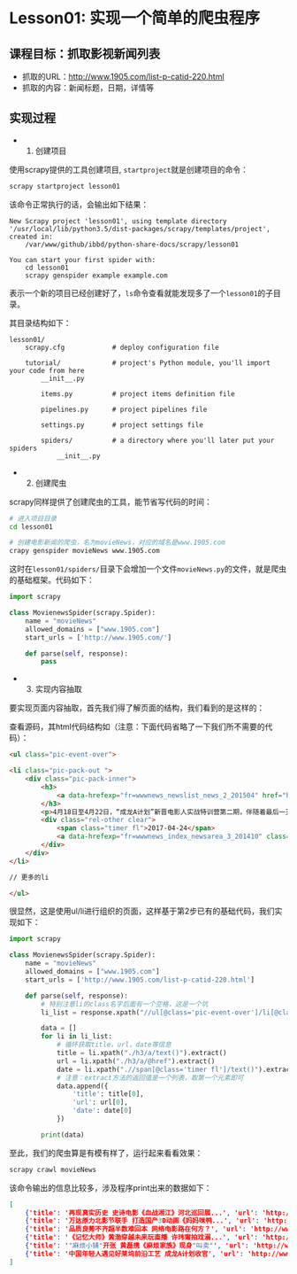 # Lesson01: 实现一个简单的爬虫程序

## 课程目标：抓取影视新闻列表

- 抓取的URL：http://www.1905.com/list-p-catid-220.html
- 抓取的内容：新闻标题，日期，详情等

## 实现过程

- 1. 创建项目

使用scrapy提供的工具创建项目, `startproject`就是创建项目的命令：

```sh
scrapy startproject lesson01
```

该命令正常执行的话，会输出如下结果：

```
New Scrapy project 'lesson01', using template directory '/usr/local/lib/python3.5/dist-packages/scrapy/templates/project', created in:
    /var/www/github/ibbd/python-share-docs/scrapy/lesson01

You can start your first spider with:
    cd lesson01
    scrapy genspider example example.com
```

表示一个新的项目已经创建好了，`ls`命令查看就能发现多了一个`lesson01`的子目录。

其目录结构如下：

```
lesson01/
    scrapy.cfg            # deploy configuration file

    tutorial/             # project's Python module, you'll import your code from here
        __init__.py

        items.py          # project items definition file

        pipelines.py      # project pipelines file

        settings.py       # project settings file

        spiders/          # a directory where you'll later put your spiders
            __init__.py
```

- 2. 创建爬虫

scrapy同样提供了创建爬虫的工具，能节省写代码的时间：

```sh
# 进入项目目录
cd lesson01

# 创建电影新闻的爬虫，名为movieNews，对应的域名是www.1905.com
crapy genspider movieNews www.1905.com
```

这时在`lesson01/spiders/`目录下会增加一个文件`movieNews.py`的文件，就是爬虫的基础框架。代码如下：

```python
import scrapy

class MovienewsSpider(scrapy.Spider):
    name = "movieNews"
    allowed_domains = ["www.1905.com"]
    start_urls = ['http://www.1905.com/']

    def parse(self, response):
        pass
```

- 3. 实现内容抽取

要实现页面内容抽取，首先我们得了解页面的结构，我们看到的是这样的：



查看源码，其html代码结构如（注意：下面代码省略了一下我们所不需要的代码）：

```html
<ul class="pic-event-over">

<li class="pic-pack-out ">
    <div class="pic-pack-inner">
        <h3>
            <a data-hrefexp="fr=wwwnews_newslist_news_2_201504" href="http://www.1905.com/news/20170424/1177057.shtml" title="中国年轻人遇见好莱坞前沿工艺 成龙A计划收官" target="_blank" class="title">中国年轻人遇见好莱坞前沿工艺 成龙A计划收官</a>
        </h3>
        <p>4月18日至4月22日，“成龙A计划”新晋电影人实战特训营第二期，伴随着最后一天“电影制作流程标准化：好莱坞VS中国”的高端论坛圆满结束。此次的特训营...</p>
        <div class="rel-other clear">
            <span class="timer fl">2017-04-24</span>
            <a data-hrefexp="fr=wwwnews_index_newsarea_3_201410" class="type-url fl"  target="_blank" href="http://www.1905.com/tag/tag-p-tagid-1212946.html">成龙A计划</a>
        </div>
    </div>
</li>

// 更多的li

</ul>
```

很显然，这是使用ul/li进行组织的页面，这样基于第2步已有的基础代码，我们实现如下：

```python
import scrapy

class MovienewsSpider(scrapy.Spider):
    name = "movieNews"
    allowed_domains = ["www.1905.com"]
    start_urls = ['http://www.1905.com/list-p-catid-220.html']

    def parse(self, response):
        # 特别注意li的class名字后面有一个空格，这是一个坑
        li_list = response.xpath("//ul[@class='pic-event-over']/li[@class='pic-pack-out ']/div[@class='pic-pack-inner']")

        data = []
        for li in li_list:
            # 循环获取title，url，date等信息
            title = li.xpath("./h3/a/text()").extract()
            url = li.xpath("./h3/a/@href").extract()
            date = li.xpath(".//span[@class='timer fl']/text()").extract()
            # 注意：extract方法的返回值是一个列表，取第一个元素即可
            data.append({
                'title': title[0],
                'url': url[0],
                'date': date[0]
            })

        print(data)
```

至此，我们的爬虫算是有模有样了，运行起来看看效果：

```sh
scrapy crawl movieNews
```

该命令输出的信息比较多，涉及程序print出来的数据如下：

```json
[
    {'title': '再现真实历史 史诗电影《血战湘江》河北巡回展...', 'url': 'http://www.1905.com/news/20170424/1177156.shtml', 'date': '2017-04-24'}, 
    {'title': '万达原力北影节联手 打造国产3D动画《妈妈咪鸭...', 'url': 'http://www.1905.com/news/20170424/1177145.shtml', 'date': '2017-04-24'}, 
    {'title': '品质良莠不齐超半数难回本 网络电影路在何方？', 'url': 'http://www.1905.com/news/20170424/1177124.shtml', 'date': '2017-04-24'}, 
    {'title': '《记忆大师》黄渤穿越未来玩直播 许玮甯拍戏溺...', 'url': 'http://www.1905.com/news/20170424/1177129.shtml', 'date': '2017-04-24'}, 
    {'title': '"麻烦小铺"开张 黄磊携《麻烦家族》现身"叫卖"', 'url': 'http://www.1905.com/news/20170424/1177122.shtml', 'date': '2017-04-24'}, 
    {'title': '中国年轻人遇见好莱坞前沿工艺 成龙A计划收官', 'url': 'http://www.1905.com/news/20170424/1177057.shtml', 'date': '2017-04-24'}
]
```



